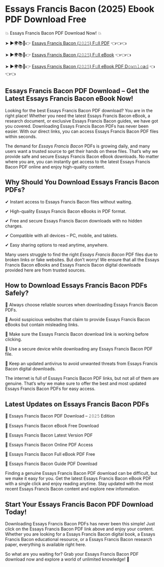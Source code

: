 # Essays Francis Bacon (2025) Ebook PDF Download Free

💥 Essays Francis Bacon PDF Download Now! 💥

➤ ►🌍📚📱👉 [Essays Francis Bacon (𝟸𝟶𝟸𝟻) F𝚞ll PDF](https://getpdf.xyz/essays-francis-bacon) 👈👈👈


➤ ►🌍📚📱👉 [Essays Francis Bacon (𝟸𝟶𝟸𝟻) F𝚞ll eBook](https://getpdf.xyz/essays-francis-bacon) 👈👈👈


➤ ►🌍📚📱👉 [Essays Francis Bacon (𝟸𝟶𝟸𝟻) F𝚞ll eBook PDF D𝚘𝚠𝚗𝚕𝚘a𝚍](https://getpdf.xyz/essays-francis-bacon) 👈👈👈


## Essays Francis Bacon PDF Download – Get the Latest Essays Francis Bacon eBook Now!

Looking for the best Essays Francis Bacon PDF download? You are in the right place! Whether you need the latest Essays Francis Bacon eBook, a research document, or exclusive Essays Francis Bacon guides, we have got you covered. Downloading Essays Francis Bacon PDFs has never been easier. With our direct links, you can access Essays Francis Bacon PDF files within seconds.

The demand for *Essays Francis Bacon* PDFs is growing daily, and many users want a trusted source to get their hands on these files. That’s why we provide safe and secure Essays Francis Bacon eBook downloads. No matter where you are, you can instantly get access to the latest Essays Francis Bacon PDF online and enjoy high-quality content.

## Why Should You Download Essays Francis Bacon PDFs?

✔ Instant access to Essays Francis Bacon files without waiting.

✔ High-quality Essays Francis Bacon eBooks in PDF format.

✔ Free and secure Essays Francis Bacon downloads with no hidden charges.

✔ Compatible with all devices – PC, mobile, and tablets.

✔ Easy sharing options to read anytime, anywhere.

Many users struggle to find the right *Essays Francis Bacon* PDF files due to broken links or fake websites. But don’t worry! We ensure that all the Essays Francis Bacon eBooks and Essays Francis Bacon digital downloads provided here are from trusted sources.

## How to Download Essays Francis Bacon PDFs Safely?

📌 Always choose reliable sources when downloading Essays Francis Bacon PDFs.

📌 Avoid suspicious websites that claim to provide Essays Francis Bacon eBooks but contain misleading links.

📌 Make sure the Essays Francis Bacon download link is working before clicking.

📌 Use a secure device while downloading any Essays Francis Bacon PDF file.

📌 Keep an updated antivirus to avoid unwanted threats from Essays Francis Bacon digital downloads.

The internet is full of Essays Francis Bacon PDF links, but not all of them are genuine. That’s why we make sure to offer the best and most updated Essays Francis Bacon PDFs for easy access.

## Latest Updates on Essays Francis Bacon PDFs

🔹 Essays Francis Bacon PDF Download – 𝟸𝟶𝟸𝟻 Edition

🔹 Essays Francis Bacon eBook Free Download

🔹 Essays Francis Bacon Latest Version PDF

🔹 Essays Francis Bacon Online PDF Access

🔹 Essays Francis Bacon Full eBook PDF Free

🔹 Essays Francis Bacon Guide PDF Download

Finding a genuine Essays Francis Bacon PDF download can be difficult, but we make it easy for you. Get the latest Essays Francis Bacon eBook PDF with a single click and enjoy reading anytime. Stay updated with the most recent Essays Francis Bacon content and explore new information.

## Start Your Essays Francis Bacon PDF Download Today!

Downloading Essays Francis Bacon PDFs has never been this simple! Just click on the Essays Francis Bacon PDF link above and enjoy your content. Whether you are looking for a Essays Francis Bacon digital book, a Essays Francis Bacon educational resource, or a Essays Francis Bacon research paper, everything is available right here.

So what are you waiting for? Grab your Essays Francis Bacon PDF download now and explore a world of unlimited knowledge! 🚀